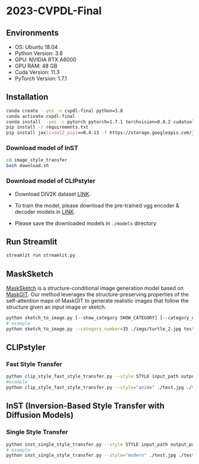 # 2023-CVPDL-Final

## Environments

- OS: Ubuntu 18.04
- Python Version: 3.8
- GPU: NVIDIA RTX A6000
- GPU RAM: 48 GB
- Cuda Version: 11.3
- PyTorch Version: 1.7.1

## Installation

```sh
conda create --yes -n cvpdl-final python=3.8
conda activate cvpdl-final
conda install --yes -c pytorch pytorch=1.7.1 torchvision=0.8.2 cudatoolkit=11.0
pip install -r requirements.txt
pip install jax[cuda12_pip]==0.4.13 -f https://storage.googleapis.com/jax-releases/jax_cuda_releases.html
```

### Download model of InST

```sh
cd image_style_transfer
bash download.sh
```

### Download model of CLIPstyler

- Download DIV2K dataset [LINK](https://data.vision.ee.ethz.ch/cvl/DIV2K/).

- To train the model, please download the pre-trained vgg encoder & decoder models in [LINK](https://drive.google.com/drive/folders/17UDzXtp9IZlerFjGly3QEm2uU3yi7siO?usp=sharing).

- Please save the downloaded models in `./models` directory

## Run Streamlit

```sh
streamlit run streamlit.py
```

## MaskSketch

[MaskSketch](https://github.com/google-research/masksketch) is a structure-conditional image generation model based on [MaskGIT](https://github.com/google-research/maskgit). Our method leverages the structure-preserving properties of the self-attention maps of MaskGIT to generate realistic images that follow the structure given an input image or sketch.

```sh
python sketch_to_image.py [--show_category SHOW_CATEGORY] [--category_number CATEGORY_NUMBER] input_path output_path
# example
python sketch_to_image.py --category_number=35 ./imgs/turtle_2.jpg test.jpg
```

## CLIPstyler

### Fast Style Transfer

```sh
python clip_style_fast_style_transfer.py --style STYLE input_path output_path
#example
python clip_style_fast_style_transfer.py --style="anime" ./test.jpg ./test_clip_fast.jpg
```

## InST (Inversion-Based Style Transfer with Diffusion Models)

### Single Style Transfer

```sh
python inst_single_style_transfer.py --style STYLE input_path output_path
# example
python inst_single_style_transfer.py --style="modern" ./test.jpg ./test_inst_single.jpg
```

